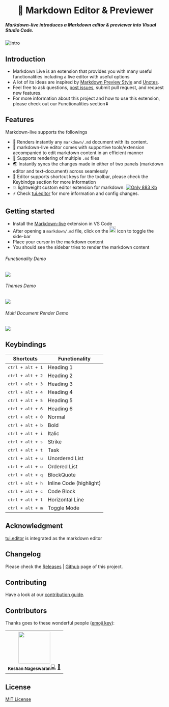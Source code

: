 <h1 align="center">📝 Markdown Editor &amp; Previewer
</h1>

##### Markdown-live introduces a Markdown editor & previewer into Visual Studio Code.

![intro](https://raw.githubusercontent.com/keshann93/markdown-live/master/banner.png)

## Introduction

- Markdown Live is an extension that provides you with many useful functionalities including a live editor with useful options
- A lot of its ideas are inspired by [Markdown Preview Style](https://github.com/mjbvz/vscode-github-markdown-preview-style) and [Unotes](https://github.com/ryanmcalister/unotes).
- Feel free to ask questions, [post issues](https://github.com/keshann93/markdown-live/issues), submit pull request, and request new features.
- For more information about this project and how to use this extension, please check out our Functionalities section⬇︎

## Features

Markdown-live supports the followings

- 💅 Renders instantly any `markdown/.md` document with its content.
- 🎨 markdown-live editor comes with supportive tools/extension accompanied to edit markdown content in an efficient manner
- 🌈 Supports rendering of multiple `.md` files
- 🌏 Instantly syncs the changes made in either of two panels (markdown editor and text-document) across seamlessly
- 🌟 Editor supports shortcut keys for the toolbar, please check the Keybindgs section for more information
- 💥 lightweight custom editor extension for markdown: [![Only 883 Kb](https://badge-size.herokuapp.com/keshann93/markdown-live/master/markdown-live-1.1.0.vsix)](https://github.com/keshann93/markdown-live/master/markdown-live-1.1.0.vsix)
- ⚡️ Check [tui.editor](https://github.com/nhn/tui.editor) for more information and config changes.

## Getting started

- Install the [Markdown-live](https://marketplace.visualstudio.com/items?itemName=keshan.markdown-live) extension in VS Code
- After opening a `markdown/.md` file, click on the <img src="https://raw.githubusercontent.com/keshann93/markdown-live/master/icons/tiny-icon.png" width="20px"> icon to toggle the side-bar
- Place your cursor in the markdown content
- You should see the sidebar tries to render the markdown content

###### Functionality Demo

<img src="https://raw.githubusercontent.com/keshann93/markdown-live/master/assets/markdown-live-demo.gif">

###### Themes Demo

<img src="https://raw.githubusercontent.com/keshann93/markdown-live/master/assets/markdown-live-demo1.gif">

###### Multi Document Render Demo

<img src="https://raw.githubusercontent.com/keshann93/markdown-live/master/assets/markdown-live-demo2.gif">

## Keybindings

| Shortcuts                 | Functionality           |
| ------------------------- | ----------------------- |
| <kbd>ctrl + alt + 1</kbd> | Heading 1               |
| <kbd>ctrl + alt + 2</kbd> | Heading 2               |
| <kbd>ctrl + alt + 3</kbd> | Heading 3               |
| <kbd>ctrl + alt + 4</kbd> | Heading 4               |
| <kbd>ctrl + alt + 5</kbd> | Heading 5               |
| <kbd>ctrl + alt + 6</kbd> | Heading 6               |
| <kbd>ctrl + alt + 0</kbd> | Normal                  |
| <kbd>ctrl + alt + b</kbd> | Bold                    |
| <kbd>ctrl + alt + i</kbd> | Italic                  |
| <kbd>ctrl + alt + s</kbd> | Strike                  |
| <kbd>ctrl + alt + t</kbd> | Task                    |
| <kbd>ctrl + alt + u</kbd> | Unordered List          |
| <kbd>ctrl + alt + o</kbd> | Ordered List            |
| <kbd>ctrl + alt + q</kbd> | BlockQuote              |
| <kbd>ctrl + alt + h</kbd> | Inline Code (highlight) |
| <kbd>ctrl + alt + c</kbd> | Code Block              |
| <kbd>ctrl + alt + l</kbd> | Horizontal Line         |
| <kbd>ctrl + alt + m</kbd> | Toggle Mode             |

## Acknowledgment

[tui.editor](https://github.com/nhn/tui.editor) is integrated as the markdown editor

## Changelog

Please check the [Releases](./CHANGELOG.md) \| [Github](https://github.com/keshann93/markdown-live/releases) page of this project.

## Contributing

Have a look at our [contribution guide](./contributing.md).

## Contributors

Thanks goes to these wonderful people ([emoji key](https://allcontributors.org/docs/en/emoji-key)):

<table><tbody><tr><td align="center"><a href="http://keshann93.github.io"><img src="https://avatars3.githubusercontent.com/u/12506034?v=4" width="100px;" alt=""><br>
<sub><b>Keshan Nageswaran</b></sub></a><a href="https://github.com/keshann93/semantic-live/commits?author=keshann93" title="Code">💻</a> <a href="#design-keshann93" title="Design">🎨</a></td></tr></tbody></table>

## License

[MIT License](./LICENSE)
